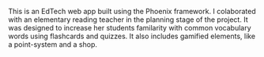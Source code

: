 This is an EdTech web app built using the Phoenix framework. 
I colaborated with an elementary reading teacher in the planning stage of the project.
It was designed to increase her students familarity with common vocabulary words using flashcards and quizzes. 
It also includes gamified elements, like a point-system and a shop. 
